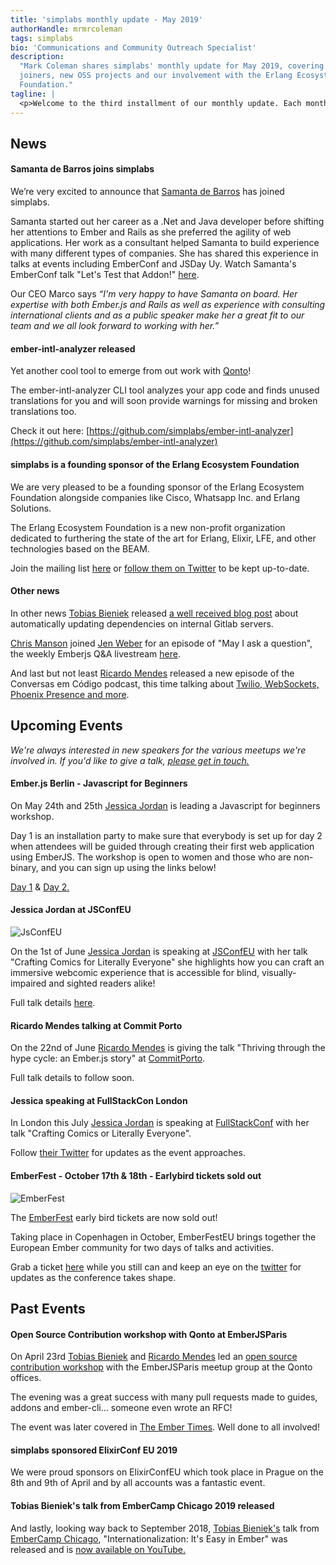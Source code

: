 ```yaml
---
title: 'simplabs monthly update - May 2019'
authorHandle: mrmrcoleman
tags: simplabs
bio: 'Communications and Community Outreach Specialist'
description:
  "Mark Coleman shares simplabs' monthly update for May 2019, covering new
  joiners, new OSS projects and our involvement with the Erlang Ecosystem
  Foundation."
tagline: |
  <p>Welcome to the third installment of our monthly update. Each month we cover the events and activities that have been happening at simplabs along with the things we're looking forward to. Enjoy.</p>
---
```


## News

#### Samanta de Barros joins simplabs

We’re very excited to announce that
[Samanta de Barros](https://twitter.com/sami_dbc) has joined simplabs.

Samanta started out her career as a .Net and Java developer before shifting her
attentions to Ember and Rails as she preferred the agility of web applications.
Her work as a consultant helped Samanta to build experience with many different
types of companies. She has shared this experience in talks at events including
EmberConf and JSDay Uy. Watch Samanta's EmberConf talk "Let's Test that Addon!"
[here](https://www.youtube.com/watch?v=31kVznd-zys).

Our CEO Marco says _“I'm very happy to have Samanta on board. Her expertise with
both Ember.js and Rails as well as experience with consulting international
clients and as a public speaker make her a great fit to our team and we all look
forward to working with her.”_

#### ember-intl-analyzer released

Yet another cool tool to emerge from out work with [Qonto](https://qonto.eu/en)!

The ember-intl-analyzer CLI tool analyzes your app code and finds unused
translations for you and will soon provide warnings for missing and broken
translations too.

Check it out here:
[https://github.com/simplabs/ember-intl-analyzer](https://github.com/simplabs/ember-intl-analyzer)

#### simplabs is a founding sponsor of the Erlang Ecosystem Foundation

We are very pleased to be a founding sponsor of the Erlang Ecosystem Foundation
alongside companies like Cisco, Whatsapp Inc. and Erlang Solutions.

The Erlang Ecosystem Foundation is a new non-profit organization dedicated to
furthering the state of the art for Erlang, Elixir, LFE, and other technologies
based on the BEAM.

Join the mailing list [here](https://erlef.org/) or
[follow them on Twitter](https://twitter.com/TheErlef) to be kept up-to-date.

#### Other news

In other news [Tobias Bieniek](https://twitter.com/TobiasBieniek) released
[a well received blog post](/blog/2019/04/24/dependency-updates-for-gitlab/)
about automatically updating dependencies on internal Gitlab servers.

[Chris Manson](https://twitter.com/real_ate) joined
[Jen Weber](https://twitter.com/jwwweber/) for an episode of "May I ask a
question", the weekly Emberjs Q&A livestream
[here](https://www.youtube.com/watch?v=v1rBL5_KPqU).

And last but not least [Ricardo Mendes](https://twitter.com/locks) released a
new episode of the Conversas em Código podcast, this time talking about
[Twilio, WebSockets, Phoenix Presence and more](https://trello.com/c/8W25cdsV/28-episode-19-of-locks-portuguese-podcast).

## Upcoming Events

_We're always interested in new speakers for the various meetups we're involved
in. If you'd like to give a talk, [please get in touch.](/contact/)_

#### Ember.js Berlin - Javascript for Beginners

On May 24th and 25th [Jessica Jordan](https://twitter.com/jjordan_dev) is
leading a Javascript for beginners workshop.

Day 1 is an installation party to make sure that everybody is set up for day 2
when attendees will be guided through creating their first web application using
EmberJS. The workshop is open to women and those who are non-binary, and you can
sign up using the links below!

[Day 1](https://www.meetup.com/Ember-js-Berlin/events/260668921/) &
[Day 2.](https://www.meetup.com/Ember-js-Berlin/events/260668987/)

#### Jessica Jordan at JSConfEU

![JsConfEU](/assets/images/posts/2019-05-10-may-monthly-update/jsconfeu.png)

On the 1st of June [Jessica Jordan](https://twitter.com/jjordan_dev) is speaking
at [JSConfEU](https://2019.jsconf.eu/) with her talk "Crafting Comics for
Literally Everyone" she highlights how you can craft an immersive webcomic
experience that is accessible for blind, visually-impaired and sighted readers
alike!

Full talk details
[here](https://2019.jsconf.eu/jessica-jordan/crafting-comics-for-literally-everyone.html).

#### Ricardo Mendes talking at Commit Porto

On the 22nd of June [Ricardo Mendes](https://twitter.com/locks) is giving the
talk "Thriving through the hype cycle: an Ember.js story" at
[CommitPorto](https://commitporto.com/).

Full talk details to follow soon.

#### Jessica speaking at FullStackCon London

In London this July [Jessica Jordan](https://twitter.com/jjordan_dev) is
speaking at
[FullStackConf](https://skillsmatter.com/conferences/11213-fullstack-london-2019-the-conference-on-javascript-node-and-internet-of-things)
with her talk "Crafting Comics or Literally Everyone".

Follow [their Twitter](https://twitter.com/fullstackcon) for updates as the
event approaches.

#### EmberFest - October 17th & 18th - Earlybird tickets sold out

![EmberFest](/assets/images/posts/2019-04-05-april-monthly-update/ember-fest-logo.png)

The [EmberFest](https://emberfest.eu/) early bird tickets are now sold out!

Taking place in Copenhagen in October, EmberFestEU brings together the European
Ember community for two days of talks and activities.

Grab a ticket [here](https://emberfest.eu/) while you still can and keep an eye
on the [twitter](https://twitter.com/EmberFest) for updates as the conference
takes shape.

## Past Events

#### Open Source Contribution workshop with Qonto at EmberJSParis

On April 23rd [Tobias Bieniek](https://twitter.com/TobiasBieniek/) and
[Ricardo Mendes](https://twitter.com/locks) led an
[open source contribution workshop](https://www.meetup.com/Paris-EmberJS-Lab/events/260514153/)
with the EmberJSParis meetup group at the Qonto offices.

The evening was a great success with many pull requests made to guides, addons
and ember-cli... someone even wrote an RFC!

The event was later covered in
[The Ember Times](https://the-emberjs-times.ongoodbits.com/2019/05/03/issue-96).
Well done to all involved!

#### simplabs sponsored ElixirConf EU 2019

We were proud sponsors on ElixirConfEU which took place in Prague on the 8th and
9th of April and by all accounts was a fantastic event.

#### Tobias Bieniek's talk from EmberCamp Chicago 2019 released

And lastly, looking way back to September 2018,
[Tobias Bieniek's](https://twitter.com/TobiasBieniek/) talk from
[EmberCamp Chicago](https://twitter.com/embercamp), "Internationalization: It's
Easy in Ember" was released and is
[now available on YouTube.](https://www.youtube.com/watch?v=K4nKWp1z4cU&t=0s&list=PL4eq2DPpyBbm-vTgHMdBjUi1Qd5GiRIfW&index=5)
